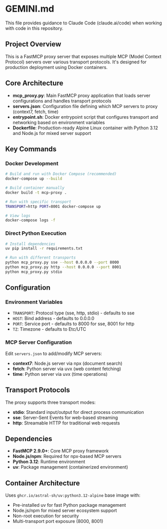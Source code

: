 # GEMINI.md

This file provides guidance to Claude Code (claude.ai/code) when working with code in this repository.

## Project Overview

This is a FastMCP proxy server that exposes multiple MCP (Model Context Protocol) servers over various transport protocols. It's designed for production deployment using Docker containers.

## Core Architecture

- **mcp_proxy.py**: Main FastMCP proxy application that loads server configurations and handles transport protocols
- **servers.json**: Configuration file defining which MCP servers to proxy (context7, fetch, time)
- **entrypoint.sh**: Docker entrypoint script that configures transport and networking based on environment variables
- **Dockerfile**: Production-ready Alpine Linux container with Python 3.12 and Node.js for mixed server support

## Key Commands

### Docker Development
```bash
# Build and run with Docker Compose (recommended)
docker-compose up --build

# Build container manually
docker build -t mcp-proxy .

# Run with specific transport
TRANSPORT=http PORT=8001 docker-compose up

# View logs
docker-compose logs -f
```

### Direct Python Execution
```bash
# Install dependencies
uv pip install -r requirements.txt

# Run with different transports
python mcp_proxy.py sse --host 0.0.0.0 --port 8000
python mcp_proxy.py http --host 0.0.0.0 --port 8001
python mcp_proxy.py stdio
```

## Configuration

### Environment Variables
- `TRANSPORT`: Protocol type (sse, http, stdio) - defaults to sse
- `HOST`: Bind address - defaults to 0.0.0.0
- `PORT`: Service port - defaults to 8000 for sse, 8001 for http
- `TZ`: Timezone - defaults to Etc/UTC

### MCP Server Configuration
Edit `servers.json` to add/modify MCP servers:
- **context7**: Node.js server via npx (document search)
- **fetch**: Python server via uvx (web content fetching)  
- **time**: Python server via uvx (time operations)

## Transport Protocols

The proxy supports three transport modes:
- **stdio**: Standard input/output for direct process communication
- **sse**: Server-Sent Events for web-based streaming
- **http**: Streamable HTTP for traditional web requests

## Dependencies

- **FastMCP 2.9.0+**: Core MCP proxy framework
- **Node.js/npm**: Required for npx-based MCP servers
- **Python 3.12**: Runtime environment
- **uv**: Package management (containerized environment)

## Container Architecture

Uses `ghcr.io/astral-sh/uv:python3.12-alpine` base image with:
- Pre-installed uv for fast Python package management
- Node.js/npm for mixed server ecosystem support
- Non-root execution for security
- Multi-transport port exposure (8000, 8001)